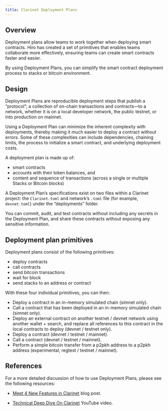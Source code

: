 ```yaml
---
title: Clarinet Deployment Plans
---
```


## Overview

Deployment plans allow teams to work together when deploying smart contracts. Hiro has created a set of primitives that enables teams collaborate more effectively, ensuring teams can create smart contracts faster and easier.

By using Deployment Plans, you can simplify the smart contract deployment process to stacks or bitcoin environment.

## Design

Deployment Plans are reproducible deployment steps that publish a “protocol”; a collection of on-chain transactions and contracts—to a network, whether it is on a local developer network, the public testnet, or into production on mainnet.

Using a Deployment Plan can minimize the inherent complexity with deployments, thereby making it much easier to deploy a contract without errors. Some of these complexities can include dependencies, chaining limits, the process to initialize a smart contract, and underlying deployment costs.

A deployment plan is made up of:

- smart contracts
- accounts with their token balances, and
- content and sequence of transactions (across a single or multiple Stacks or Bitcoin blocks)

A Deployment Plan’s specifications exist on two files within a Clarinet project: the `Clarinet.toml` and network’s `.toml` file (for example, `devnet.toml`) under the “deployments” folder.

You can commit, audit, and test contracts without including any secrets in the Deployment Plan, and share these contracts without exposing any sensitive information.

## Deployment plan primitives

Deployment plans consist of the following primitives:

- deploy contracts
- call contracts
- send bitcoin transactions
- wait for block
- send stacks to an address or contract

With these four individual primitives, you can then:

- Deploy a contract in an in-memory simulated chain (simnet only). 
- Call a contract that has been deployed in an in-memory simulated chain (simnet only).
- Deploy an external contract on another testnet / devnet network using another wallet + search, and replace all references to this contract in the local contracts to deploy (devnet / testnet only).
- Deploy a contract (devnet / testnet / mainnet).
- Call a contract (devnet / testnet / mainnet).
- Perform a simple bitcoin transfer from a p2pkh address to a p2pkh address (experimental, regtest / testnet / mainnet).

## References

For a more detailed discussion of how to use Deployment Plans, please see the following resources:

- [Meet 4 New Features in Clarinet](https://www.hiro.so/blog/meet-4-new-features-in-clarinet) blog post.

- [Technical Deep Dive On Clarinet](https://www.youtube.com/watch?v=ciHxOGBBS18) YouTube video.
